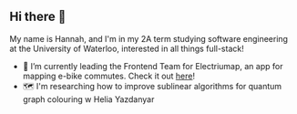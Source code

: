 ## Hi there  🌌

My name is Hannah, and I'm in my 2A term studying software engineering at the University of Waterloo, interested in all things full-stack!

- 🔭 I’m currently leading the Frontend Team for Electriumap, an app for mapping e-bike commutes. Check it out [here](https://github.com/Electrium-Mobility/electriumap)!
- 🗺️ I'm researching how to improve sublinear algorithms for quantum graph colouring w Helia Yazdanyar
<!--
**hannahwiens/hannahwiens** is a ✨ _special_ ✨ repository because its `README.md` (this file) appears on your GitHub profile.

Here are some ideas to get you started:

- 🔭 I’m currently working on ...
- 🌱 I’m currently learning ...
- 👯 I’m looking to collaborate on ...
- 🤔 I’m looking for help with ...
- 💬 Ask me about ...
- 📫 How to reach me: ...
- 😄 Pronouns: ...
- ⚡ Fun fact: ...
-->
